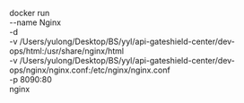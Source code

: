 docker run \
--name Nginx \
-d \
-v /Users/yulong/Desktop/BS/yyl/api-gateshield-center/dev-ops/html:/usr/share/nginx/html \
-v /Users/yulong/Desktop/BS/yyl/api-gateshield-center/dev-ops/nginx/nginx.conf:/etc/nginx/nginx.conf \
-p 8090:80 \
nginx